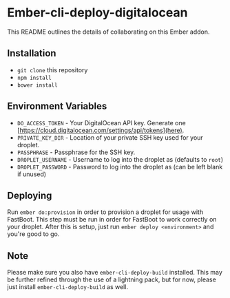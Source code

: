 # Ember-cli-deploy-digitalocean

This README outlines the details of collaborating on this Ember addon.

## Installation

* `git clone` this repository
* `npm install`
* `bower install`

## Environment Variables

* `DO_ACCESS_TOKEN` - Your DigitalOcean API key. Generate one
  [https://cloud.digitalocean.com/settings/api/tokens](here).
* `PRIVATE_KEY_DIR` - Location of your private SSH key used for your droplet.
* `PASSPHRASE` - Passphrase for the SSH key.
* `DROPLET_USERNAME` - Username to log into the droplet as (defaults to `root`)
* `DROPLET_PASSWORD` - Password to log into the droplet as (can be left blank if
  unused)

## Deploying
Run `ember do:provision` in order to provision a droplet for usage with
FastBoot. This step must be run in order for FastBoot to work correctly on your
droplet. After this is setup, just run `ember deploy <environment>` and you're
good to go.

## Note
Please make sure you also have `ember-cli-deploy-build` installed. This may be
further refined through the use of a lightning pack, but for now, please just
install `ember-cli-deploy-build` as well.
